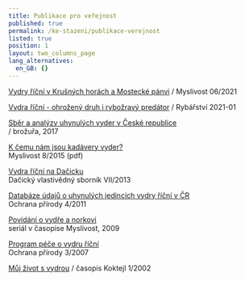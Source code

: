 ```yaml
---
title: Publikace pro veřejnost
published: true
permalink: /ke-stazeni/publikace-verejnost
listed: true
position: 1
layout: two_columns_page
lang_alternatives:
  en_GB: {}
---
```

[Vydry říční v Krušných horách a Mostecké pánvi](https://www.myslivost.cz/Casopis-Myslivost/MYSLIVOST-Straz-myslivosti/2021/Cerven-2021/Vydry-v-Krusnych-horach-a-Mostecke-panvi) / Myslivost 06/2021

[Vydra říční - ohrožený druh i rybožravý predátor](media/Rybarstvi_2021_01_Hlavacetal_vydra.pdf) / Rybářství 2021-01

[Sběr a analýzy uhynulých vyder v České republice](/media/ALKA_-_Sb_r_a_anal_zy_vyder_-_web.pdf)\
/ brožuřa, 2017

[K čemu nám jsou kadávery vyder?](/media/Myslivost_Vydra_2015_FINAL.pdf)\
Myslivost 8/2015 (pdf)

[Vydra říční na Dačicku](/media/Da_icko_11_polednikova_vydra.pdf)\
Dačický vlastivědný sborník VII/2013 

[Databáze údajů o uhynulých jedincích vydry říční v ČR](/media/ochrana_prirody_databaze_vyder.pdf)\
Ochrana přírody 4/2011

[Povídání o vydře a norkovi](/vydra/o-vydre/povidani-o-vydre-v-myslivosti)\
seriál v časopise Myslivost, 2009

[Program péče o vydru říční](/media/vydra_000496.pdf)\
Ochrana přírody 3/2007

[Můj život s vydrou](http://www.czech-press.cz/index.php?option=com_content&view=article&id=2027:mj-ivot-s-vydrou-sp-282395120&catid=1615&Itemid=148) / časopis Koktejl 1/2002
